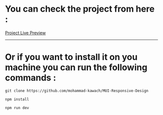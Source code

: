 # You can check the project from here :
[Project Live Preview](https://mui-responsive-design.vercel.app/)
***
# Or if you want  to install it on you machine you can run the following commands :
```git clone https://github.com/mohammad-kawach/MUI-Responsive-Design```

```npm install```

```npm run dev```

